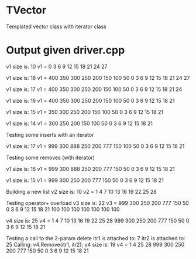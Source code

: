 # TVector
Templated vector class with iterator class

# Output given driver.cpp
v1 size is: 10
v1 = 0 3 6 9 12 15 18 21 24 27

v1 size is: 18
v1 = 400 350 300 250 200 150 100 50 0 3 6 9 12 15 18 21 24 27

v1 size is: 17
v1 = 400 350 300 250 200 150 100 50 0 3 6 9 12 15 18 21 24

v1 size is: 16
v1 = 400 350 300 250 200 150 100 50 0 3 6 9 12 15 18 21

v1 size is: 15
v1 = 350 300 250 200 150 100 50 0 3 6 9 12 15 18 21

v1 size is: 14
v1 = 300 250 200 150 100 50 0 3 6 9 12 15 18 21

Testing some inserts with an iterator

v1 size is: 17
v1 = 999 300 888 250 200 777 150 100 50 0 3 6 9 12 15 18 21

Testing some removes (with iterator)

v1 size is: 16
v1 = 999 300 888 250 200 777 150 50 0 3 6 9 12 15 18 21

v1 size is: 15
v1 = 999 300 250 200 777 150 50 0 3 6 9 12 15 18 21

Building a new list
v2 size is: 10
v2 = 1 4 7 10 13 16 19 22 25 28

Testing operator+ overload
v3 size is: 22
v3 = 999 300 250 200 777 150 50 0 3 6 9 12 15 18 21 100 100 100 100 100 100 100

v4 size is: 25
v4 = 1 4 7 10 13 16 19 22 25 28 999 300 250 200 777 150 50 0 3 6 9 12 15 18 21

Testing a call to the 2-param delete
itr1 is attached to: 7
itr2 is attached to: 25
Calling:  v4.Remove(itr1, itr2);
v4 size is: 19
v4 = 1 4 25 28 999 300 250 200 777 150 50 0 3 6 9 12 15 18 21
